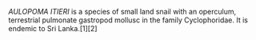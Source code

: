 _AULOPOMA ITIERI_ is a species of small land snail with an operculum, terrestrial pulmonate gastropod mollusc in the family Cyclophoridae. It is endemic to Sri Lanka.[1][2]
